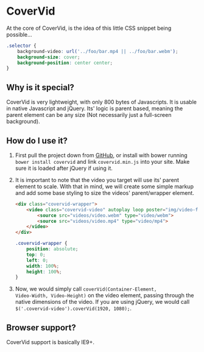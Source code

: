 CoverVid
========
At the core of CoverVid, is the idea of this little CSS snippet being possible...
```css
.selector {
    background-video: url('../foo/bar.mp4 || ../foo/bar.webm');
    background-size: cover;
    background-position: center center;
}
```
Why is it special?
------------------
CoverVid is very lightweight, with only 800 bytes of Javascripts. It is usable in native Javascript and jQuery. Its' logic is parent based, meaning the parent element can be any size (Not necessarily just a full-screen background).

How do I use it?
----------------
1. First pull the project down from <a href="http://github.com/stefanerickson/covervid">GitHub</a>, or install with bower running <code>bower install covervid</code> and link <code>covervid.min.js</code> into your site. Make sure it is loaded after jQuery if using it.

2. It is important to note that the video you target will use its' parent element to scale. With that in mind, we will create some simple markup and add some base styling to size the videos' parent/wrapper element.

    ```html
    <div class="covervid-wrapper">
        <video class="covervid-video" autoplay loop poster="img/video-fallback.png">
            <source src="videos/video.webm" type="video/webm">
            <source src="videos/video.mp4" type="video/mp4">
        </video>
    </div>
    ```
    ```css
    .covervid-wrapper {
        position: absolute;
        top: 0;
        left: 0;
        width: 100%;
        height: 100%;
    }
    ```

3. Now, we would simply call <code>coverVid(Container-Element, Video-Width, Video-Height)</code> on the video element, passing through the native dimensions of the video. If you are using jQuery, we would call <code>$('.covervid-video').coverVid(1920, 1080);</code>.

Browser support?
----------------
CoverVid support is basically IE9+.